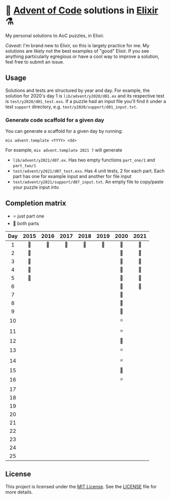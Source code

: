 # 🎄 [Advent of Code](https://adventofcode.com/) solutions in [Elixir](https://elixir-lang.org/) ⚗️

My personal solutions to AoC puzzles, in Elixir.

*Caveat:* I'm brand new to Elixir, so this is largely practice for me. My
solutions are likely not the best examples of "good" Elixir. If you see
anything particularly egregious or have a cool way to improve a solution, feel
free to submit an issue.

## Usage

Solutions and tests are structured by year and day.
For example, the solution for 2020's day 1 is `lib/advent/y2020/d01.ex` and
its respective test is `test/y2020/d01_test.exs`. If a puzzle had an input
file you'll find it under a test `support` directory, e.g.
`test/y2020/support/d01_input.txt`.

### Generate code scaffold for a given day

You can generate a scaffold for a given day by running:

```
mix advent.template <YYYY> <dd>
```

For example, `mix advent.template 2021 7` will generate

* `lib/advent/y2021/d07.ex`. Has two empty functions `part_one/1` and
  `part_two/1`
* `test/advent/y2021/d07_test.exs`. Has 4 unit tests, 2 for each part. Each
  part has one for example input and another for file input
* `test/advent/y2021/support/d07_input.txt`. An empty file to copy/paste your
  puzzle input into

## Completion matrix

* ⭐ just part one
* 🌟 both parts

| Day | 2015 | 2016 | 2017 | 2018 | 2019 | 2020 | 2021 |
| :-: | :--: | :--: | :--: | :--: | :--: | :--: | :--: |
| 1   | 🌟   | 🌟   | 🌟   | 🌟   | 🌟   | 🌟   | 🌟   |
| 2   | 🌟   |      |      |      |      | 🌟   | 🌟   |
| 3   | 🌟   |      |      |      |      | 🌟   | 🌟   |
| 4   | 🌟   |      |      |      |      | 🌟   | 🌟   |
| 5   | 🌟   |      |      |      |      | 🌟   | 🌟   |
| 6   |      |      |      |      |      | 🌟   | 🌟   |
| 7   |      |      |      |      |      | 🌟   |      |
| 8   |      |      |      |      |      | 🌟   |      |
| 9   |      |      |      |      |      | 🌟   |      |
| 10  |      |      |      |      |      | ⭐   |      |
| 11  |      |      |      |      |      | ⭐   |      |
| 12  |      |      |      |      |      | 🌟   |      |
| 13  |      |      |      |      |      | ⭐   |      |
| 14  |      |      |      |      |      | ⭐   |      |
| 15  |      |      |      |      |      | 🌟   |      |
| 16  |      |      |      |      |      | ⭐   |      |
| 17  |      |      |      |      |      |      |      |
| 18  |      |      |      |      |      |      |      |
| 19  |      |      |      |      |      |      |      |
| 20  |      |      |      |      |      |      |      |
| 21  |      |      |      |      |      |      |      |
| 22  |      |      |      |      |      |      |      |
| 23  |      |      |      |      |      |      |      |
| 24  |      |      |      |      |      |      |      |
| 25  |      |      |      |      |      |      |      |

## License

This project is licensed under the
[MIT License](https://choosealicense.com/licenses/mit/). See the
[LICENSE](https://github.com/ed-flanagan/advent-of-code-solutions-elixir/blob/main/LICENSE)
file for more details.
